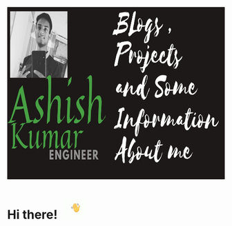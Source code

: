  <img src="https://github.com/jokker99/jokker99/blob/master/Assets/ye.jpg" width="120%" height="400px">

# Hi there!  &nbsp;<img src="https://github.com/jokker99/jokker99/blob/master/Assets/wave.gif" width="10%">

<!--
**jokker99/jokker99** is a ✨ _special_ ✨ repository because its `README.md` (this file) appears on your GitHub profile.

Here are some ideas to get you started:

- 🔭 I’m currently working on ...
- 🌱 I’m currently learning ...
- 👯 I’m looking to collaborate on ...
- 🤔 I’m looking for help with ...
- 💬 Ask me about ...
- 📫 How to reach me: ...
- 😄 Pronouns: ...
- ⚡ Fun fact: ...
-->
